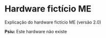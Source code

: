 # Hardware fictício ME

Explicação do hardware fictício ME (versão 2.0)

**Psiu:** Este hardware não existe